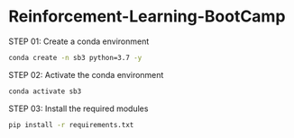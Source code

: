 # Reinforcement-Learning-BootCamp

STEP 01: Create a conda environment

```bash
conda create -n sb3 python=3.7 -y
```

STEP 02: Activate the conda environment

```bash
conda activate sb3
```

STEP 03: Install the required modules

```bash
pip install -r requirements.txt
```
